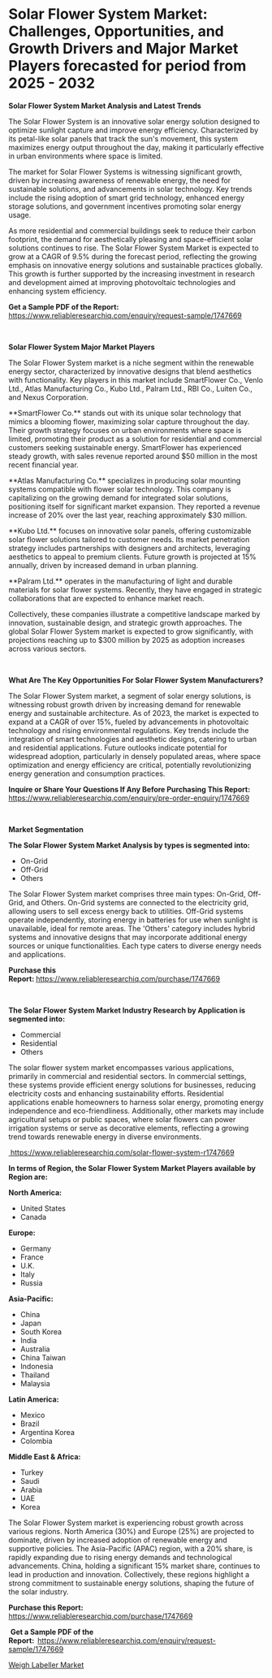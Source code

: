 <p><h1>Solar Flower System Market: Challenges, Opportunities, and Growth Drivers and Major Market Players forecasted for period from 2025 - 2032</h1></p><p><strong>Solar Flower System Market Analysis and Latest Trends</strong></p>
<p><p>The Solar Flower System is an innovative solar energy solution designed to optimize sunlight capture and improve energy efficiency. Characterized by its petal-like solar panels that track the sun's movement, this system maximizes energy output throughout the day, making it particularly effective in urban environments where space is limited. </p><p>The market for Solar Flower Systems is witnessing significant growth, driven by increasing awareness of renewable energy, the need for sustainable solutions, and advancements in solar technology. Key trends include the rising adoption of smart grid technology, enhanced energy storage solutions, and government incentives promoting solar energy usage. </p><p>As more residential and commercial buildings seek to reduce their carbon footprint, the demand for aesthetically pleasing and space-efficient solar solutions continues to rise. The Solar Flower System Market is expected to grow at a CAGR of 9.5% during the forecast period, reflecting the growing emphasis on innovative energy solutions and sustainable practices globally. This growth is further supported by the increasing investment in research and development aimed at improving photovoltaic technologies and enhancing system efficiency.</p></p>
<p><strong>Get a Sample PDF of the Report:&nbsp;</strong> <a href="https://www.reliableresearchiq.com/enquiry/request-sample/1747669?utm_campaign=2171&utm_medium=2&utm_source=Github&utm_content=ia&utm_term=18022025&utm_id=solar-flower-system">https://www.reliableresearchiq.com/enquiry/request-sample/1747669</a></p>
<p>&nbsp;</p>
<p><strong>Solar Flower System Major Market Players</strong></p>
<p><p>The Solar Flower System market is a niche segment within the renewable energy sector, characterized by innovative designs that blend aesthetics with functionality. Key players in this market include SmartFlower Co., Venlo Ltd., Atlas Manufacturing Co., Kubo Ltd., Palram Ltd., RBI Co., Luiten Co., and Nexus Corporation.</p><p>**SmartFlower Co.** stands out with its unique solar technology that mimics a blooming flower, maximizing solar capture throughout the day. Their growth strategy focuses on urban environments where space is limited, promoting their product as a solution for residential and commercial customers seeking sustainable energy. SmartFlower has experienced steady growth, with sales revenue reported around $50 million in the most recent financial year.</p><p>**Atlas Manufacturing Co.** specializes in producing solar mounting systems compatible with flower solar technology. This company is capitalizing on the growing demand for integrated solar solutions, positioning itself for significant market expansion. They reported a revenue increase of 20% over the last year, reaching approximately $30 million.</p><p>**Kubo Ltd.** focuses on innovative solar panels, offering customizable solar flower solutions tailored to customer needs. Its market penetration strategy includes partnerships with designers and architects, leveraging aesthetics to appeal to premium clients. Future growth is projected at 15% annually, driven by increased demand in urban planning.</p><p>**Palram Ltd.** operates in the manufacturing of light and durable materials for solar flower systems. Recently, they have engaged in strategic collaborations that are expected to enhance market reach.</p><p>Collectively, these companies illustrate a competitive landscape marked by innovation, sustainable design, and strategic growth approaches. The global Solar Flower System market is expected to grow significantly, with projections reaching up to $300 million by 2025 as adoption increases across various sectors.</p></p>
<p>&nbsp;</p>
<p><strong>What Are The Key Opportunities For Solar Flower System Manufacturers?</strong></p>
<p><p>The Solar Flower System market, a segment of solar energy solutions, is witnessing robust growth driven by increasing demand for renewable energy and sustainable architecture. As of 2023, the market is expected to expand at a CAGR of over 15%, fueled by advancements in photovoltaic technology and rising environmental regulations. Key trends include the integration of smart technologies and aesthetic designs, catering to urban and residential applications. Future outlooks indicate potential for widespread adoption, particularly in densely populated areas, where space optimization and energy efficiency are critical, potentially revolutionizing energy generation and consumption practices.</p></p>
<p><strong>Inquire or Share Your Questions If Any Before Purchasing This Report:</strong> <a href="https://www.reliableresearchiq.com/enquiry/pre-order-enquiry/1747669?utm_campaign=2171&utm_medium=2&utm_source=Github&utm_content=ia&utm_term=18022025&utm_id=solar-flower-system">https://www.reliableresearchiq.com/enquiry/pre-order-enquiry/1747669</a></p>
<p>&nbsp;</p>
<p><strong>Market Segmentation</strong></p>
<p><strong>The Solar Flower System Market Analysis by types is segmented into:</strong></p>
<p><ul><li>On-Grid</li><li>Off-Grid</li><li>Others</li></ul></p>
<p><p>The Solar Flower System market comprises three main types: On-Grid, Off-Grid, and Others. On-Grid systems are connected to the electricity grid, allowing users to sell excess energy back to utilities. Off-Grid systems operate independently, storing energy in batteries for use when sunlight is unavailable, ideal for remote areas. The 'Others' category includes hybrid systems and innovative designs that may incorporate additional energy sources or unique functionalities. Each type caters to diverse energy needs and applications.</p></p>
<p><strong>Purchase this Report:&nbsp;</strong><a href="https://www.reliableresearchiq.com/purchase/1747669?utm_campaign=2171&utm_medium=2&utm_source=Github&utm_content=ia&utm_term=18022025&utm_id=solar-flower-system">https://www.reliableresearchiq.com/purchase/1747669</a></p>
<p>&nbsp;</p>
<p><strong>The Solar Flower System Market Industry Research by Application is segmented into:</strong></p>
<p><ul><li>Commercial</li><li>Residential</li><li>Others</li></ul></p>
<p><p>The solar flower system market encompasses various applications, primarily in commercial and residential sectors. In commercial settings, these systems provide efficient energy solutions for businesses, reducing electricity costs and enhancing sustainability efforts. Residential applications enable homeowners to harness solar energy, promoting energy independence and eco-friendliness. Additionally, other markets may include agricultural setups or public spaces, where solar flowers can power irrigation systems or serve as decorative elements, reflecting a growing trend towards renewable energy in diverse environments.</p></p>
<p><a href="https://www.reliableresearchiq.com/solar-flower-system-r1747669?utm_campaign=2171&utm_medium=2&utm_source=Github&utm_content=ia&utm_term=18022025&utm_id=solar-flower-system">&nbsp;https://www.reliableresearchiq.com/solar-flower-system-r1747669</a></p>
<p><strong>In terms of Region, the Solar Flower System Market Players available by Region are:</strong></p>
<p>
    <p> <strong> North America: </strong>
        <ul>
            <li>United States</li>
            <li>Canada</li>
        </ul>
        </p> 
    <p> <strong> Europe: </strong>
        <ul>
            <li>Germany</li>
            <li>France</li>
            <li>U.K.</li>
            <li>Italy</li>
            <li>Russia</li>
        </ul>
        </p> 
    <p> <strong> Asia-Pacific: </strong>
        <ul>
            <li>China</li>
            <li>Japan</li>
            <li>South Korea</li>
            <li>India</li>
            <li>Australia</li>
            <li>China Taiwan</li>
            <li>Indonesia</li>
            <li>Thailand</li>
            <li>Malaysia</li>
        </ul>
        </p> 
    <p> <strong> Latin America: </strong>
        <ul>
            <li>Mexico</li>
            <li>Brazil</li>
            <li>Argentina Korea</li>
            <li>Colombia</li>
        </ul>
        </p> 
    <p> <strong> Middle East & Africa: </strong>
        <ul>
            <li>Turkey</li>
            <li>Saudi</li>
            <li>Arabia</li>
            <li>UAE</li>
            <li>Korea</li>
        </ul>
    </p>
    </p>
<p><p>The Solar Flower System market is experiencing robust growth across various regions. North America (30%) and Europe (25%) are projected to dominate, driven by increased adoption of renewable energy and supportive policies. The Asia-Pacific (APAC) region, with a 20% share, is rapidly expanding due to rising energy demands and technological advancements. China, holding a significant 15% market share, continues to lead in production and innovation. Collectively, these regions highlight a strong commitment to sustainable energy solutions, shaping the future of the solar industry.</p></p>
<p><strong>Purchase this Report: </strong><a href="https://www.reliableresearchiq.com/purchase/1747669?utm_campaign=2171&utm_medium=2&utm_source=Github&utm_content=ia&utm_term=18022025&utm_id=solar-flower-system">https://www.reliableresearchiq.com/purchase/1747669</a></p>
<p>&nbsp;<strong>Get a Sample PDF of the Report:&nbsp;&nbsp;</strong><a href="https://www.reliableresearchiq.com/enquiry/request-sample/1747669?utm_campaign=2171&utm_medium=2&utm_source=Github&utm_content=ia&utm_term=18022025&utm_id=solar-flower-system">https://www.reliableresearchiq.com/enquiry/request-sample/1747669</a></p>
<p><strong></strong></p>
<p><p><a href="https://github.com/JubayerMia832/Market-Research-Report-List-1/blob/main/weigh-labeller-market.md?utm_campaign=2171&utm_medium=2&utm_source=Github&utm_content=ia&utm_term=18022025&utm_id=solar-flower-system">Weigh Labeller Market</a></p></p>